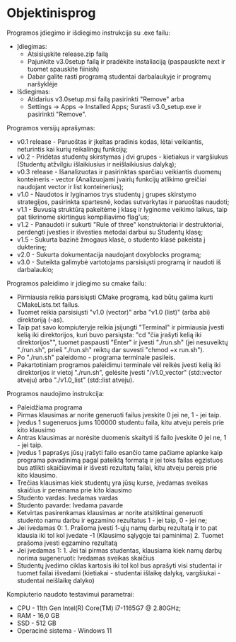 # Objektinisprog

Programos įdiegimo ir išdiegimo instrukcija su .exe failu:
- Įdiegimas:
  - Atsisiųskite release.zip failą
  - Pajunkite v3.0setup failą ir pradėkite instaliaciją (paspauskite next ir tuomet spauskite fiinish)
  - Dabar galite rasti programą studentai darbalaukyje ir programų naršyklėje
- Išdiegimas:
  - Atidarius v3.0setup.msi failą pasirinkti "Remove" arba
  - Settings -> Apps -> Installed Apps; Surasti v3.0_setup.exe ir pasirinkti "Remove".

Programos versijų aprašymas:
- v0.1 release - Paruoštas ir įkeltas pradinis kodas, lėtai veikiantis, neturintis kai kurių reikalingų funkcijų;
- v0.2 - Pridėtas studentų skirstymas į dvi grupes - kietiakus ir vargšiukus (Studentų atžvilgiu išlaikiusius ir neišlaikiusius dalyką);
- v0.3 release - Išanalizuotas ir pasirinktas sparčiau veikiantis duomenų konteineris - vector (Analizuojami įvairių funkcijų atlikimo greičiai naudojant vector ir list konteinerius);
- v1.0 - Naudotos ir lyginamos trys studentų į grupes skirstymo strategijos, pasirinkta spartesnė, kodas sutvarkytas ir paruoštas naudoti;
- v1.1 - Buvusią struktūrą pakeitėme į klasę ir lyginome veikimo laikus, taip pat tikrinome skirtingus kompiliavimo flag'us;
- v1.2 - Panaudoti ir sukurti "Rule of three" konstruktoriai ir destruktoriai, perdengti įvesties ir išvesties metodai darbui su Studentų klasę;
- v1.5 - Sukurta bazinė žmogaus klasė, o studento klasė pakeista į dukterinę;
- v2.0 - Sukurta dokumentacija naudojant doxyblocks programą;
- v3.0 - Suteikta galimybė vartotojams parsisiųsti programą ir naudoti iš darbalaukio;

Programos paleidimo ir įdiegimo su cmake failu:
- Pirmiausia reikia parsisiųsti CMake programą, kad būtų galima kurti CMakeLists.txt failus.
- Tuomet reikia parsisiųsti "v1.0 (vector)" arba "v1.0 (list)" (arba abi) direktoriją (-as).
- Taip pat savo kompiuteryje reikia įsijungti "Terminal" ir pirmiausia įvesti kelią iki direktorijos, kuri buvo parsiųsta: "cd "čia įrašyti kelią iki direktorijos"", tuomet paspausti "Enter" ir įvesti "./run.sh" (jei nesuveiktų "./run.sh", prieš "./run.sh" reiktų dar suvesti "chmod +x run.sh").
- Po "./run.sh" paleidomo - programa terminale pasileis.
- Pakartotiniam programos paleidimui terminale vėl reikės įvesti kelią iki direktorijos ir vietoj "./run.sh", gelėsite įvesti "/v1.0_vector" (std::vector atveju) arba "./v1.0_list" (std::list atveju).

Programos naudojimo instrukcija:

- Paleidžiama programa
- Pirmas klausimas ar norite generuoti failus įveskite 0 jei ne, 1 - jei taip.
- Įvedus 1 sugeneruos jums 100000 studentu faila, kitu atveju pereis prie kito klausimo
- Antras klausimas ar norėsite duomenis skaityti iš failo įveskite 0 jei ne, 1 - jei taip.
- Įvedus 1 paprašys jūsų įrašyti failo esančio tame pačiame aplanke kaip programa pavadinimą pagal pateiktą formatą ir jei toks failas egzistuos bus atlikti skaičiavimai ir išvesti rezultatų failai, kitu atveju pereis prie kito klausimo.
- Trečias klausimas kiek studentų yra jūsų kurse, įvedamas sveikas skaičius ir pereinama prie kito klausimo
- Studento vardas: Ivedamas vardas
- Studento pavarde: Ivedama pavarde
- Ketvirtas pasirenkamas klausimas ar norite atsitiktinai generuoti studento namu darbu ir egzamino rezultatus 1 - jei taip, 0 - jei ne;
- Jei ivedamas 0: 1. Prašoma įvesti 1-ųjų namų darbų rezultatą ir to pat klausia iki tol kol įvedate -1 (Klausimo sąlygoje tai paminima) 2. Tuomet prašoma įvesti egzamino rezultatą
- Jei įvedamas 1: 1. Jei tai pirmas studentas, klausiama kiek namų darbų norima sugeneruoti: Ivedamas sveikas skaičius
- Studentų įvedimo ciklas kartosis iki tol kol bus aprašyti visi studentai ir tuomet failai išvedami (kietiakai - studentai išlaikę dalyką, vargšiukai - studentai neišlaikę dalyko)

Kompiuterio naudoto testavimui parametrai: 
- CPU - 11th Gen Intel(R) Core(TM) i7-1165G7 @ 2.80GHz;
- RAM - 16,0 GB
- SSD - 512 GB
- Operacinė sistema - Windows 11
